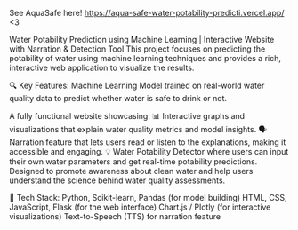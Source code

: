 See AquaSafe here!
https://aqua-safe-water-potability-predicti.vercel.app/ <3

Water Potability Prediction using Machine Learning | Interactive Website with Narration & Detection Tool
This project focuses on predicting the potability of water using machine learning techniques and provides a rich, interactive web application to visualize the results.

🔍 Key Features:
Machine Learning Model trained on real-world water quality data to predict whether water is safe to drink or not.

A fully functional website showcasing:
📊 Interactive graphs and visualizations that explain water quality metrics and model insights.
🗣️ Narration feature that lets users read or listen to the explanations, making it accessible and engaging.
💡 Water Potability Detector where users can input their own water parameters and get real-time potability predictions.
Designed to promote awareness about clean water and help users understand the science behind water quality assessments.

🚀 Tech Stack:
Python, Scikit-learn, Pandas (for model building)
HTML, CSS, JavaScript, Flask (for the web interface)
Chart.js / Plotly (for interactive visualizations)
Text-to-Speech (TTS) for narration feature
